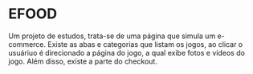 # EFOOD

<p>Um projeto de estudos, trata-se de uma página que simula um e-commerce. Existe as abas e categorias que listam os jogos, ao clicar o usuáriuo é direcionado a página do jogo, a qual exibe fotos e vídeos do jogo. Além disso, existe a parte do checkout.</p>
